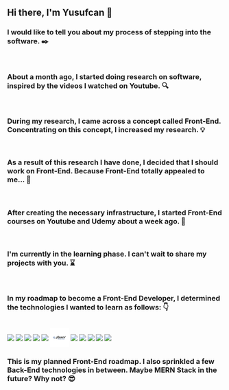 ## Hi there, I'm Yusufcan 👋 

### I would like to tell you about my process of stepping into the software. :black_nib:

<br>

### About a month ago, I started doing research on software, inspired by the videos I watched on Youtube. :mag:

<br>

### During my research, I came across a concept called Front-End. Concentrating on this concept, I increased my research. :bulb:

<br>

### As a result of this research I have done, I decided that I should work on Front-End. Because Front-End totally appealed to me... :tada:

<br>

###  After creating the necessary infrastructure, I started Front-End courses on Youtube and Udemy about a week ago. :eyes:

<br>

### I'm currently in the learning phase. I can't wait to share my projects with you. :hourglass:

<br>

### In my roadmap to become a Front-End Developer, I determined the technologies I wanted to learn as follows: :point_down:
<br>


<img src="https://raw.githubusercontent.com/rahulbanerjee26/githubAboutMeGenerator/main/icons/html.svg" width="44px" align="center"> 
<img width ='44px' align='center' src ='https://raw.githubusercontent.com/rahulbanerjee26/githubAboutMeGenerator/main/icons/css.svg'>
<img width ='44px' align='center' src ='https://raw.githubusercontent.com/rahulbanerjee26/githubAboutMeGenerator/main/icons/tailwind.svg'>
<img width ='44px' align='center' src ='https://raw.githubusercontent.com/rahulbanerjee26/githubAboutMeGenerator/main/icons/bootstrap.svg'>
<img width ='44px' align='center' src ='https://raw.githubusercontent.com/rahulbanerjee26/githubAboutMeGenerator/main/icons/javascript.svg'>
<img width ='44px' align='center' src ='https://raw.githubusercontent.com/github/explore/80688e429a7d4ef2fca1e82350fe8e3517d3494d/topics/jquery/jquery.png
'>
<img width ='44px' align='center' src ='https://raw.githubusercontent.com/rahulbanerjee26/githubAboutMeGenerator/main/icons/reactjs.svg'>
<img width ='44px' align='center' src ='https://raw.githubusercontent.com/rahulbanerjee26/githubAboutMeGenerator/main/icons/firebase.svg'>
<img width ='44px' align='center' src ='https://raw.githubusercontent.com/rahulbanerjee26/githubAboutMeGenerator/main/icons/sass.svg'>
<img width ='44px' align='center' src ='https://raw.githubusercontent.com/rahulbanerjee26/githubAboutMeGenerator/main/icons/nodejs.svg'>
<img width ='44px' align='center' src ='https://raw.githubusercontent.com/rahulbanerjee26/githubAboutMeGenerator/main/icons/express.svg'>

<br>

### This is my planned Front-End roadmap. I also sprinkled a few Back-End technologies in between. Maybe MERN Stack in the future? Why not? :sunglasses:



